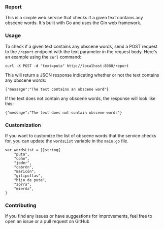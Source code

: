 ### Report

This is a simple web service that checks if a given text contains any obscene words. It's built with Go and uses the Gin web framework.


### Usage

To check if a given text contains any obscene words, send a POST request to the `/report` endpoint with the text parameter in the request body. Here's an example using the `curl` command:

```
curl -X POST -d "text=puta" http://localhost:8080/report
```

This will return a JSON response indicating whether or not the text contains any obscene words:

```
{"message":"The text contains an obscene word"}
```

If the text does not contain any obscene words, the response will look like this:

```
{"message":"The text does not contain obscene words"}
```

### Customization

If you want to customize the list of obscene words that the service checks for, you can update the `wordsList` variable in the `main.go` file. 

```
var wordsList = []string{
	"puta",
	"coño",
	"joder",
	"cabrón",
	"maricón",
	"gilipollas",
	"hijo de puta",
	"zorra",
	"mierda",
}
```

### Contributing

If you find any issues or have suggestions for improvements, feel free to open an issue or a pull request on GitHub. 